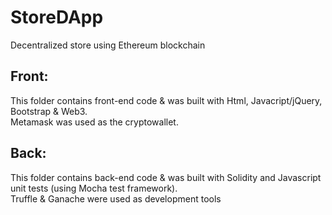 # StoreDApp
Decentralized store using Ethereum blockchain  

## Front: 
  This folder contains front-end code & was built with Html, Javacript/jQuery, Bootstrap & Web3.  
  Metamask was used as the cryptowallet.
## Back: 
  This folder contains back-end code & was built with Solidity and Javascript unit tests (using Mocha test framework).  
  Truffle & Ganache were used as development tools
